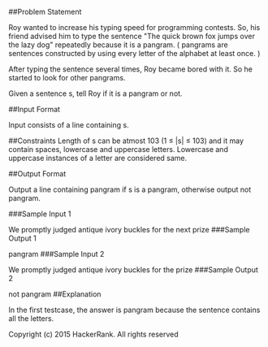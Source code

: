 ##Problem Statement

Roy wanted to increase his typing speed for programming contests. So, his friend advised him to type the sentence "The quick brown fox jumps over the lazy dog" repeatedly because it is a pangram. ( pangrams are sentences constructed by using every letter of the alphabet at least once. )

After typing the sentence several times, Roy became bored with it. So he started to look for other pangrams.

Given a sentence s, tell Roy if it is a pangram or not.

##Input Format

Input consists of a line containing s.

##Constraints
Length of s can be atmost 103 (1 ≤ |s| ≤ 103) and it may contain spaces, lowercase and uppercase letters. Lowercase and uppercase instances of a letter are considered same.

##Output Format

Output a line containing pangram if s is a pangram, otherwise output not pangram.

###Sample Input 1

We promptly judged antique ivory buckles for the next prize
###Sample Output 1

pangram
###Sample Input 2

We promptly judged antique ivory buckles for the prize
###Sample Output 2

not pangram
##Explanation

In the first testcase, the answer is pangram because the sentence contains all the letters.

Copyright (c) 2015 HackerRank.
All rights reserved
